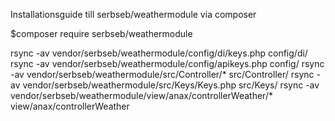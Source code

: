 Installationsguide till serbseb/weathermodule via composer

$composer require serbseb/weathermodule

rsync -av vendor/serbseb/weathermodule/config/di/keys.php config/di/
rsync -av vendor/serbseb/weathermodule/config/apikeys.php config/
rsync -av vendor/serbseb/weathermodule/src/Controller/* src/Controller/
rsync -av vendor/serbseb/weathermodule/src/Keys/Keys.php src/Keys/
rsync -av vendor/serbseb/weathermodule/view/anax/controllerWeather/* view/anax/controllerWeather
